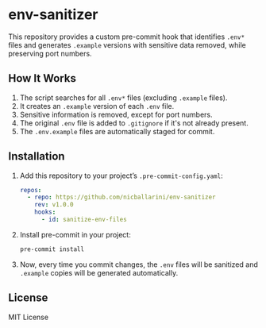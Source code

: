 # env-sanitizer

This repository provides a custom pre-commit hook that identifies `.env*` files and generates `.example` versions with sensitive data removed, while preserving port numbers.

## How It Works

1. The script searches for all `.env*` files (excluding `.example` files).
2. It creates an `.example` version of each `.env` file.
3. Sensitive information is removed, except for port numbers.
4. The original `.env` file is added to `.gitignore` if it's not already present.
5. The `.env.example` files are automatically staged for commit.

## Installation

1. Add this repository to your project’s `.pre-commit-config.yaml`:

    ```yaml
    repos:
      - repo: https://github.com/nicballarini/env-sanitizer
        rev: v1.0.0
        hooks:
          - id: sanitize-env-files
    ```

2. Install pre-commit in your project:

    ```bash
    pre-commit install
    ```

3. Now, every time you commit changes, the `.env` files will be sanitized and `.example` copies will be generated automatically.

## License

MIT License
